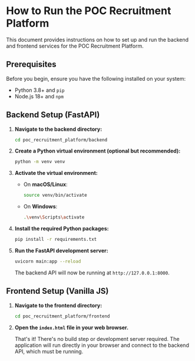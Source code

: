 # How to Run the POC Recruitment Platform

This document provides instructions on how to set up and run the backend and frontend services for the POC Recruitment Platform.

## Prerequisites

Before you begin, ensure you have the following installed on your system:
- Python 3.8+ and `pip`
- Node.js 18+ and `npm`

## Backend Setup (FastAPI)

1.  **Navigate to the backend directory:**
    ```bash
    cd poc_recruitment_platform/backend
    ```

2.  **Create a Python virtual environment (optional but recommended):**
    ```bash
    python -m venv venv
    ```

3.  **Activate the virtual environment:**
    - On **macOS/Linux**:
      ```bash
      source venv/bin/activate
      ```
    - On **Windows**:
      ```bash
      .\venv\Scripts\activate
      ```

4.  **Install the required Python packages:**
    ```bash
    pip install -r requirements.txt
    ```

5.  **Run the FastAPI development server:**
    ```bash
    uvicorn main:app --reload
    ```
    The backend API will now be running at `http://127.0.0.1:8000`.

## Frontend Setup (Vanilla JS)

1.  **Navigate to the frontend directory:**
    ```bash
    cd poc_recruitment_platform/frontend
    ```

2.  **Open the `index.html` file in your web browser.**

    That's it! There's no build step or development server required. The application will run directly in your browser and connect to the backend API, which must be running.

